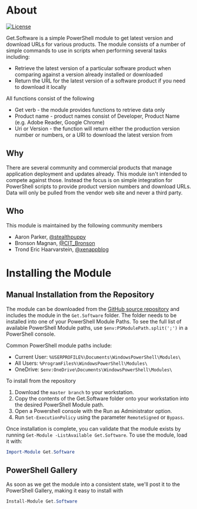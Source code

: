 # About

[![License][license-badge]][license]

Get.Software is a simple PowerShell module to get latest version and download URLs for various products. The module consists of a number of simple commands to use in scripts when performing several tasks including:

* Retrieve the latest version of a particular software product when comparing against a version already installed or downloaded
* Return the URL for the latest version of a software product if you need to download it locally

All functions consist of the following

* Get verb - the module provides functions to retrieve data only
* Product name - product names consist of Developer, Product Name (e.g. Adobe Reader, Google Chrome)
* Uri or Version - the function will return either the production version number or numbers, or a URI to download the latest version from

## Why

There are several community and commercial products that manage application deployment and updates already. This module isn't intended to compete against those. Instead the focus is on simple integration for PowerShell scripts to provide product version numbers and download URLs. Data will only be pulled from the vendor web site and never a third party.

## Who

This module is maintained by the following community members

* Aaron Parker, [@stealthpuppy](https://twitter.com/stealthpuppy)
* Bronson Magnan, [@CIT_Bronson](https://twitter.com/CIT_Bronson)
* Trond Eric Haarvarstein, [@xenappblog](https://twitter.com/xenappblog)

# Installing the Module

## Manual Installation from the Repository

The module can be downloaded from the [GitHub source repository](https://github.com/aaronparker/get.software) and includes the module in the `Get.Software` folder. The folder needs to be installed into one of your PowerShell Module Paths. To see the full list of available PowerShell Module paths, use `$env:PSModulePath.split(';')` in a PowerShell console.

Common PowerShell module paths include:

* Current User: `%USERPROFILE%\Documents\WindowsPowerShell\Modules\`
* All Users: `%ProgramFiles%\WindowsPowerShell\Modules\`
* OneDrive: `$env:OneDrive\Documents\WindowsPowerShell\Modules\`

To install from the repository

1. Download the `master branch` to your workstation.
2. Copy the contents of the Get.Software folder onto your workstation into the desired PowerShell Module path.
3. Open a Powershell console with the Run as Administrator option.
4. Run `Set-ExecutionPolicy` using the parameter `RemoteSigned` or `Bypass`.

Once installation is complete, you can validate that the module exists by running `Get-Module -ListAvailable Get.Software`. To use the module, load it with:

```powershell
Import-Module Get.Software
```

## PowerShell Gallery

As soon as we get the module into a consistent state, we'll post it to the PowerShell Gallery, making it easy to install with 

```powershell
Install-Module Get.Software
```

[appveyor-badge]: https://img.shields.io/appveyor/ci/aaronparker/Get.Software/master.svg?style=flat-square&logo=appveyor
[appveyor-build]: https://ci.appveyor.com/project/aaronparker/get.software
[psgallery-badge]: https://img.shields.io/powershellgallery/dt/get.software.svg?style=flat-square
[psgallery]: https://www.powershellgallery.com/packages/get.software
[psgallery-version-badge]: https://img.shields.io/powershellgallery/v/get.software.svg?style=flat-square
[psgallery-version]: https://www.powershellgallery.com/packages/get.software
[github-release-badge]: https://img.shields.io/github/release/aaronparker/Get.Software.svg?style=flat-square
[github-release]: https://github.com/aaronparker/Get.Software/releases/latest
[license-badge]: https://img.shields.io/github/license/aaronparker/Get.Software.svg?style=flat-square
[license]: https://github.com/aaronparker/get.software/blob/master/LICENSE
